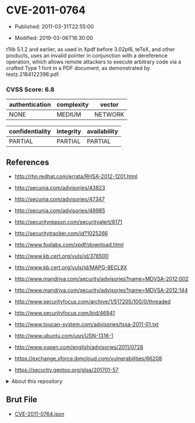 # CVE-2011-0764

- Published: 2011-03-31T22:55:00

- Modified: 2019-03-06T16:30:00

t1lib 5.1.2 and earlier, as used in Xpdf before 3.02pl6, teTeX, and other products, uses an invalid pointer in conjunction with a dereference operation, which allows remote attackers to execute arbitrary code via a crafted Type 1 font in a PDF document, as demonstrated by testz.2184122398.pdf.

### CVSS Score: **6.8**

| authentication | complexity | vector |
| --- | --- | --- |
| NONE | MEDIUM | NETWORK |

| confidentiality | integrity | availability |
| --- | --- | --- |
| PARTIAL | PARTIAL | PARTIAL |

## References

* http://rhn.redhat.com/errata/RHSA-2012-1201.html

* http://secunia.com/advisories/43823

* http://secunia.com/advisories/47347

* http://secunia.com/advisories/48985

* http://securityreason.com/securityalert/8171

* http://securitytracker.com/id?1025266

* http://www.foolabs.com/xpdf/download.html

* http://www.kb.cert.org/vuls/id/376500

* http://www.kb.cert.org/vuls/id/MAPG-8ECL8X

* http://www.mandriva.com/security/advisories?name=MDVSA-2012:002

* http://www.mandriva.com/security/advisories?name=MDVSA-2012:144

* http://www.securityfocus.com/archive/1/517205/100/0/threaded

* http://www.securityfocus.com/bid/46941

* http://www.toucan-system.com/advisories/tssa-2011-01.txt

* http://www.ubuntu.com/usn/USN-1316-1

* http://www.vupen.com/english/advisories/2011/0728

* https://exchange.xforce.ibmcloud.com/vulnerabilities/66208

* https://security.gentoo.org/glsa/201701-57

<details>
<summary>About this repository</summary> 

  This repository is part of the project [Live Hack CVE](https://github.com/Live-Hack-CVE). Main website can be found [www.live-hack.org](https://www.live-hack.org) 
  
  Made by [Sn0wAlice](https://github.com/Sn0wAlice) for the people that care about security and need to have a feed of the latest CVEs. Hope you enjoy it, don't forget to star the repo and follow me on [Twitter](https://twitter.com/Sn0wAlice) and [Github](https://github.com/Sn0wAlice). And that is my [personnal website](https://www.alice-snow.me/)

  - [Home Page](https://github.com/Live-Hack-CVE)
  - [Framework](https://github.com/Live-Hack-CVE/cve-framework)
  - [CVE database](https://github.com/Live-Hack-CVE/full_database)
  - [Changelog](https://github.com/Live-Hack-CVE/Changelog)
</details>

## Brut File

* [CVE-2011-0764.json](https://raw.githubusercontent.com/Live-Hack-CVE/full_database/main/cves/2011/CVE-2011-0764.json)

